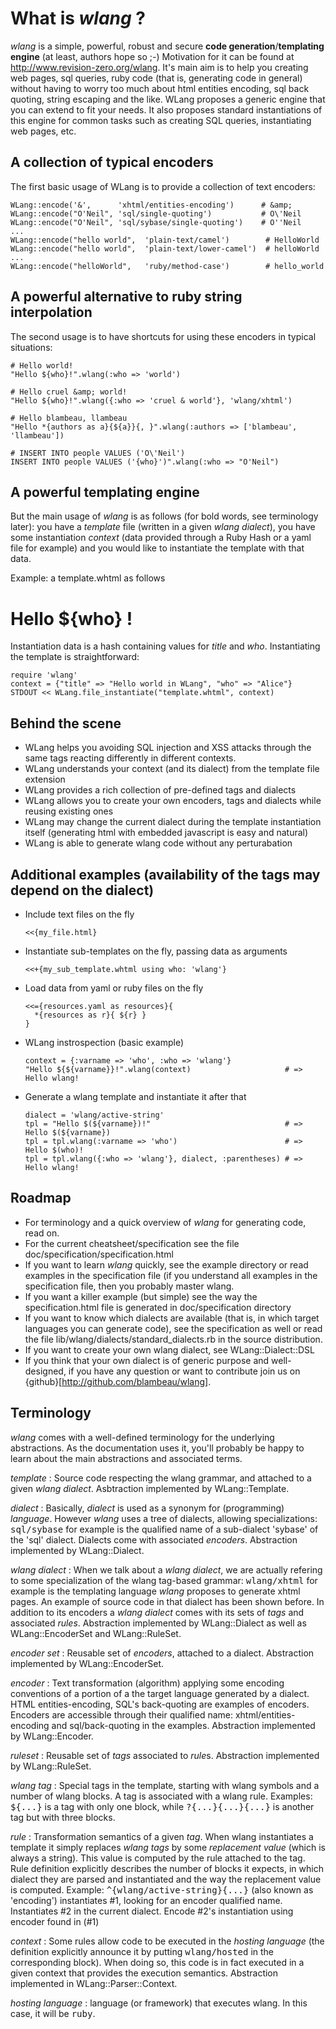 # What is _wlang_ ?

_wlang_ is a simple, powerful, robust and secure <b>code generation</b>/<b>templating engine</b>
(at least, authors hope so ;-) Motivation for it can be found at http://www.revision-zero.org/wlang. 
It's main aim is to help you creating web pages, sql queries, ruby code (that is, generating code in 
general) without having to worry too much about html entities encoding, sql back quoting, string
escaping and the like. WLang proposes a generic engine that you can extend to fit your needs. It also 
proposes standard instantiations of this engine for common tasks such as creating SQL queries, 
instantiating web pages, etc.    

## A collection of typical encoders

The first basic usage of WLang is to provide a collection of text encoders:

    WLang::encode('&',      'xhtml/entities-encoding')      # &amp;
    WLang::encode("O'Neil", 'sql/single-quoting')           # O\'Neil   
    WLang::encode("O'Neil", 'sql/sybase/single-quoting')    # O''Neil   
    ...
    WLang::encode("hello world",  'plain-text/camel')        # HelloWorld  
    WLang::encode("hello world",  'plain-text/lower-camel')  # helloWorld  
    ...
    WLang::encode("helloWorld",   'ruby/method-case')        # hello_world
  
## A powerful alternative to ruby string interpolation

The second usage is to have shortcuts for using these encoders in typical 
situations:

    # Hello world!
    "Hello ${who}!".wlang(:who => 'world')                          

    # Hello cruel &amp; world!
    "Hello ${who}!".wlang({:who => 'cruel & world'}, 'wlang/xhtml') 
  
    # Hello blambeau, llambeau
    "Hello *{authors as a}{${a}}{, }".wlang(:authors => ['blambeau', 'llambeau'])
  
    # INSERT INTO people VALUES ('O\'Neil')
    INSERT INTO people VALUES ('{who}')".wlang(:who => "O'Neil")

## A powerful templating engine

But the main usage of _wlang_ is as follows (for bold words, see terminology later): 
you have a *template* file (written in a given _wlang_ *dialect*), you have some 
instantiation *context* (data provided through a Ruby Hash or a yaml file for 
example) and you would like to instantiate the template with that data.

Example: a template.whtml as follows
    <html>
      <head>
        <title>${title}</title>
      </head>
      <body>
        <h1>Hello ${who} !</h1>
      </body>
    </html>
  
Instantiation data is a hash containing values for _title_ and _who_. Instantiating 
the template is straightforward:

    require 'wlang'
    context = {"title" => "Hello world in WLang", "who" => "Alice"}
    STDOUT << WLang.file_instantiate("template.whtml", context)
  
## Behind the scene

- WLang helps you avoiding SQL injection and XSS attacks through the same tags reacting differently
  in different contexts.
- WLang understands your context (and its dialect) from the template file extension
- WLang provides a rich collection of pre-defined tags and dialects
- WLang allows you to create your own encoders, tags and dialects while reusing existing ones
- WLang may change the current dialect during the template instantiation itself (generating
  html with embedded javascript is easy and natural)
- WLang is able to generate wlang code without any perturabation

## Additional examples (availability of the tags may depend on the dialect)

* Include text files on the fly

      <<{my_file.html}

* Instantiate sub-templates on the fly, passing data as arguments

      <<+{my_sub_template.whtml using who: 'wlang'}

* Load data from yaml or ruby files on the fly

      <<={resources.yaml as resources}{
        *{resources as r}{ ${r} }
      }

* WLang instrospection (basic example)

      context = {:varname => 'who', :who => 'wlang'}
      "Hello ${${varname}}!".wlang(context)                     # => Hello wlang!

* Generate a wlang template and instantiate it after that
    
      dialect = 'wlang/active-string'
      tpl = "Hello $(${varname})!"                              # => Hello $(${varname})
      tpl = tpl.wlang(:varname => 'who')                        # => Hello $(who)!
      tpl = tpl.wlang({:who => 'wlang'}, dialect, :parentheses) # => Hello wlang!

## Roadmap

- For terminology and a quick overview of _wlang_ for generating code, read on.
- For the current cheatsheet/specification see the file doc/specification/specification.html
- If you want to learn _wlang_ quickly, see the example directory or read examples
  in the specification file (if you understand all examples in the specification file, then you 
  probably master wlang.
- If you want a killer example (but simple) see the way the specification.html file
  is generated in doc/specification directory
- If you want to know which dialects are available (that is, in which target languages 
  you can generate code), see the specification as well or read the file 
  lib/wlang/dialects/standard_dialects.rb in the source distribution.
- If you want to create your own wlang dialect, see WLang::Dialect::DSL
- If you think that your own dialect is of generic purpose and well-designed, if
  you have any question or want to contribute join us on {github}[http://github.com/blambeau/wlang].
  
## Terminology

_wlang_ comes with a well-defined terminology for the underlying abstractions. As 
the documentation uses it, you'll probably be happy to learn about the main abstractions
and associated terms.

_template_ : Source code respecting the wlang grammar, and attached to a given <em>wlang 
dialect</em>. Asbtraction implemented by WLang::Template.

_dialect_ : Basically, <em>dialect</em> is used as a synonym for (programming) <em>language</em>.
However _wlang_ uses a tree of dialects, allowing specializations: <tt>sql/sybase</tt>
for example is the qualified name of a sub-dialect 'sybase' of the 'sql' dialect. 
Dialects come with associated _encoders_. Abstraction implemented by WLang::Dialect. 

_wlang dialect_ : When we talk about a <em>wlang dialect</em>, we are actually refering to some 
specialization of the wlang tag-based grammar: <tt>wlang/xhtml</tt> for example
is the templating language _wlang_ proposes to generate xhtml pages. An 
example of source code in that dialect has been shown before.
In addition to its encoders a <em>wlang dialect</em> comes with its sets of _tags_ 
and associated _rules_. Abstraction implemented by WLang::Dialect as well as
WLang::EncoderSet and WLang::RuleSet. 

_encoder set_ : Reusable set of <em>encoders</em>, attached to a dialect. Abstraction
implemented by WLang::EncoderSet.

_encoder_ : Text transformation (algorithm) applying some encoding conventions of a portion
of a the target language generated by a dialect. HTML entities-encoding, SQL's back-quoting 
are examples of encoders. Encoders are accessible through their qualified name: 
xhtml/entities-encoding and sql/back-quoting in the examples. Abstraction implemented by 
WLang::Encoder.

_ruleset_ : Reusable set of <em>tags</em> associated to <em>rule</em>s. Abstraction
implemented by WLang::RuleSet.

_wlang tag_ : Special tags in the template, starting with wlang symbols and a number of wlang 
blocks. A tag is associated with a wlang rule. Examples: <tt>${...}</tt> is a 
tag with only one block, while <tt>?{...}{...}{...}</tt> is another tag but with 
three blocks.  

_rule_ : Transformation semantics of a given <em>tag</em>. When wlang instantiates a
template it simply replaces <em>wlang tags</em> by some <em>replacement value</em>
(which is always a string). This value is computed by the rule attached to 
the tag. Rule definition explicitly describes the number of blocks it expects, in which dialect they 
are parsed and instantiated and the way the replacement value is computed.
Example: <tt>^{wlang/active-string}{...}</tt> (also known as 'encoding') 
instantiates #1, looking for an encoder qualified name. Instantiates #2 in 
the current dialect. Encode #2's instantiation using encoder found in (#1)

_context_ : Some rules allow code to be executed in the <em>hosting language</em> (the 
definition explicitly announce it by putting <tt>wlang/hosted</tt> in the corresponding
block). When doing so, this code is in fact executed in a given context that 
provides the execution semantics. Abstraction implemented in WLang::Parser::Context.

_hosting language_ : language (or framework) that executes wlang. In this case, it will be
<tt>ruby</tt>.